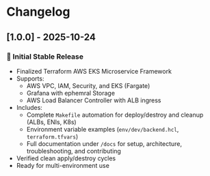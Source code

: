 # Changelog

## [1.0.0] - 2025-10-24
### 🎯 Initial Stable Release
- Finalized Terraform AWS EKS Microservice Framework
- Supports:
  - AWS VPC, IAM, Security, and EKS (Fargate)
  - Grafana with ephemral Storage
  - AWS Load Balancer Controller with ALB ingress
- Includes:
  - Complete `Makefile` automation for deploy/destroy and cleanup (ALBs, ENIs, K8s)
  - Environment variable examples (`env/dev/backend.hcl`, `terraform.tfvars`)
  - Full documentation under `/docs` for setup, architecture, troubleshooting, and contributing
- Verified clean apply/destroy cycles
- Ready for multi-environment use
